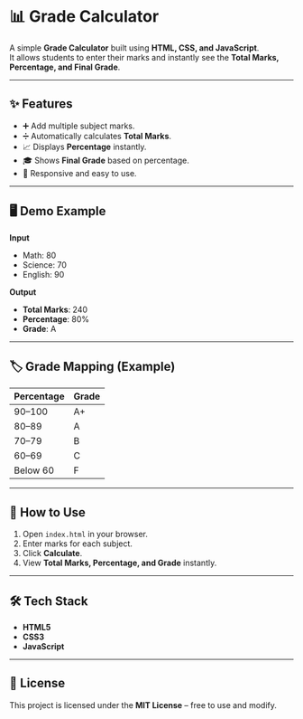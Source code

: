 # 📊 Grade Calculator

A simple **Grade Calculator** built using **HTML, CSS, and JavaScript**.  
It allows students to enter their marks and instantly see the **Total Marks, Percentage, and Final Grade**.  

---

## ✨ Features
- ➕ Add multiple subject marks.  
- ➗ Automatically calculates **Total Marks**.  
- 📈 Displays **Percentage** instantly.  
- 🎓 Shows **Final Grade** based on percentage.  
- 📱 Responsive and easy to use.  

---

## 🖥️ Demo Example
**Input**  
- Math: 80  
- Science: 70  
- English: 90  

**Output**  
- **Total Marks**: 240  
- **Percentage**: 80%  
- **Grade**: A  

---

## 🏷️ Grade Mapping (Example)

| Percentage | Grade |
|------------|-------|
| 90–100     | A+    |
| 80–89      | A     |
| 70–79      | B     |
| 60–69      | C     |
| Below 60   | F     |

---

## 🚀 How to Use
1. Open `index.html` in your browser.  
2. Enter marks for each subject.  
3. Click **Calculate**.  
4. View **Total Marks, Percentage, and Grade** instantly.  

---

## 🛠️ Tech Stack
- **HTML5**  
- **CSS3**  
- **JavaScript**  

---

## 📜 License
This project is licensed under the **MIT License** – free to use and modify. 
